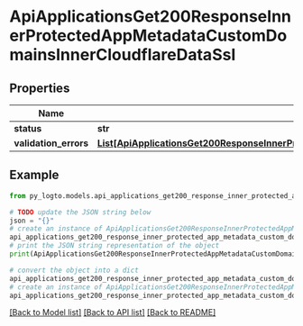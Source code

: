 # ApiApplicationsGet200ResponseInnerProtectedAppMetadataCustomDomainsInnerCloudflareDataSsl


## Properties

Name | Type | Description | Notes
------------ | ------------- | ------------- | -------------
**status** | **str** |  | 
**validation_errors** | [**List[ApiApplicationsGet200ResponseInnerProtectedAppMetadataCustomDomainsInnerCloudflareDataSslValidationErrorsInner]**](ApiApplicationsGet200ResponseInnerProtectedAppMetadataCustomDomainsInnerCloudflareDataSslValidationErrorsInner.md) |  | [optional] 

## Example

```python
from py_logto.models.api_applications_get200_response_inner_protected_app_metadata_custom_domains_inner_cloudflare_data_ssl import ApiApplicationsGet200ResponseInnerProtectedAppMetadataCustomDomainsInnerCloudflareDataSsl

# TODO update the JSON string below
json = "{}"
# create an instance of ApiApplicationsGet200ResponseInnerProtectedAppMetadataCustomDomainsInnerCloudflareDataSsl from a JSON string
api_applications_get200_response_inner_protected_app_metadata_custom_domains_inner_cloudflare_data_ssl_instance = ApiApplicationsGet200ResponseInnerProtectedAppMetadataCustomDomainsInnerCloudflareDataSsl.from_json(json)
# print the JSON string representation of the object
print(ApiApplicationsGet200ResponseInnerProtectedAppMetadataCustomDomainsInnerCloudflareDataSsl.to_json())

# convert the object into a dict
api_applications_get200_response_inner_protected_app_metadata_custom_domains_inner_cloudflare_data_ssl_dict = api_applications_get200_response_inner_protected_app_metadata_custom_domains_inner_cloudflare_data_ssl_instance.to_dict()
# create an instance of ApiApplicationsGet200ResponseInnerProtectedAppMetadataCustomDomainsInnerCloudflareDataSsl from a dict
api_applications_get200_response_inner_protected_app_metadata_custom_domains_inner_cloudflare_data_ssl_from_dict = ApiApplicationsGet200ResponseInnerProtectedAppMetadataCustomDomainsInnerCloudflareDataSsl.from_dict(api_applications_get200_response_inner_protected_app_metadata_custom_domains_inner_cloudflare_data_ssl_dict)
```
[[Back to Model list]](../README.md#documentation-for-models) [[Back to API list]](../README.md#documentation-for-api-endpoints) [[Back to README]](../README.md)


